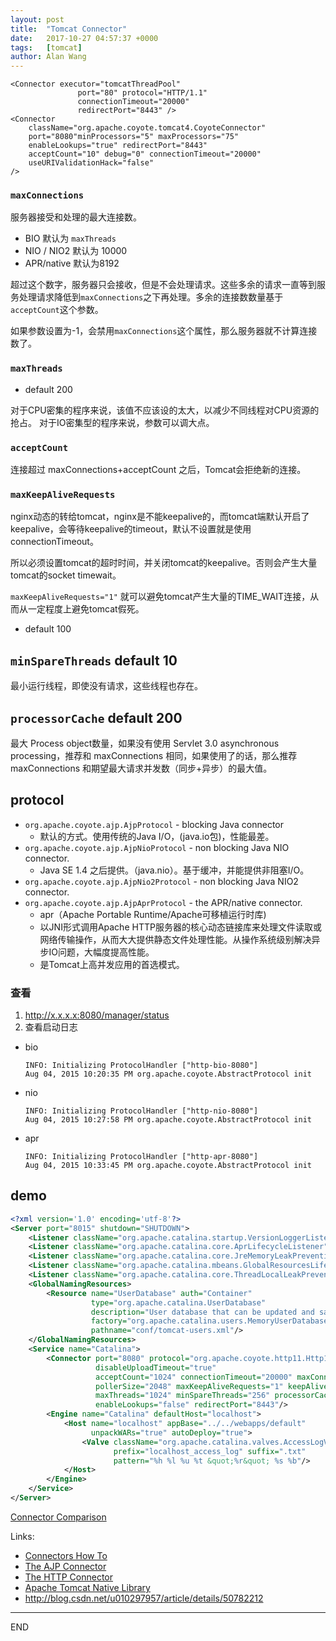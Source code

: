 ```yaml
---
layout: post
title:  "Tomcat Connector"
date:   2017-10-27 04:57:37 +0000
tags:   [tomcat]
author: Alan Wang
---
```


```
<Connector executor="tomcatThreadPool"
               port="80" protocol="HTTP/1.1"
               connectionTimeout="20000"
               redirectPort="8443" />
<Connector
    className="org.apache.coyote.tomcat4.CoyoteConnector"
    port="8080"minProcessors="5" maxProcessors="75"
    enableLookups="true" redirectPort="8443"
    acceptCount="10" debug="0" connectionTimeout="20000"
    useURIValidationHack="false"
/>
```

### `maxConnections`

服务器接受和处理的最大连接数。 

- BIO 默认为 `maxThreads`
- NIO / NIO2 默认为 10000
- APR/native 默认为8192

超过这个数字，服务器只会接收，但是不会处理请求。这些多余的请求一直等到服务处理请求降低到`maxConnections`之下再处理。多余的连接数数量基于`acceptCount`这个参数。

如果参数设置为-1，会禁用`maxConnections`这个属性，那么服务器就不计算连接数了。


### `maxThreads`

- default 200

对于CPU密集的程序来说，该值不应该设的太大，以减少不同线程对CPU资源的抢占。
对于IO密集型的程序来说，参数可以调大点。

### `acceptCount`

连接超过 maxConnections+acceptCount 之后，Tomcat会拒绝新的连接。

### `maxKeepAliveRequests`

nginx动态的转给tomcat，nginx是不能keepalive的，而tomcat端默认开启了keepalive，会等待keepalive的timeout，默认不设置就是使用connectionTimeout。

所以必须设置tomcat的超时时间，并关闭tomcat的keepalive。否则会产生大量tomcat的socket timewait。

`maxKeepAliveRequests="1"` 就可以避免tomcat产生大量的TIME_WAIT连接，从而从一定程度上避免tomcat假死。

- default 100

## `minSpareThreads` default 10

最小运行线程，即使没有请求，这些线程也存在。


## `processorCache` default 200

最大 Process object数量，如果没有使用 Servlet 3.0 asynchronous processing，推荐和 maxConnections 相同，如果使用了的话，那么推荐 maxConnections 和期望最大请求并发数（同步+异步）的最大值。


## protocol

- `org.apache.coyote.ajp.AjpProtocol` - blocking Java connector
  - 默认的方式。使用传统的Java I/O，(java.io包)，性能最差。
- `org.apache.coyote.ajp.AjpNioProtocol` - non blocking Java NIO connector.
  - Java SE 1.4 之后提供。（java.nio）。基于缓冲，并能提供非阻塞I/O。
- `org.apache.coyote.ajp.AjpNio2Protocol` - non blocking Java NIO2 connector.
- `org.apache.coyote.ajp.AjpAprProtocol` - the APR/native connector.
  - apr（Apache Portable Runtime/Apache可移植运行时库)
  - 以JNI形式调用Apache HTTP服务器的核心动态链接库来处理文件读取或网络传输操作，从而大大提供静态文件处理性能。从操作系统级别解决异步IO问题，大幅度提高性能。
  - 是Tomcat上高并发应用的首选模式。

### 查看

1. http://x.x.x.x:8080/manager/status 
2. 查看启动日志

- bio

    ```
    INFO: Initializing ProtocolHandler ["http-bio-8080"]
    Aug 04, 2015 10:20:35 PM org.apache.coyote.AbstractProtocol init
    ```

- nio

    ```
    INFO: Initializing ProtocolHandler ["http-nio-8080"]
    Aug 04, 2015 10:27:58 PM org.apache.coyote.AbstractProtocol init
    ```

- apr

    ```
    INFO: Initializing ProtocolHandler ["http-apr-8080"]
    Aug 04, 2015 10:33:45 PM org.apache.coyote.AbstractProtocol init
    ```

## demo

```xml
<?xml version='1.0' encoding='utf-8'?>
<Server port="8015" shutdown="SHUTDOWN">
    <Listener className="org.apache.catalina.startup.VersionLoggerListener"/>
    <Listener className="org.apache.catalina.core.AprLifecycleListener" SSLEngine="on"/>
    <Listener className="org.apache.catalina.core.JreMemoryLeakPreventionListener"/>
    <Listener className="org.apache.catalina.mbeans.GlobalResourcesLifecycleListener"/>
    <Listener className="org.apache.catalina.core.ThreadLocalLeakPreventionListener"/>
    <GlobalNamingResources>
        <Resource name="UserDatabase" auth="Container"
                  type="org.apache.catalina.UserDatabase"
                  description="User database that can be updated and saved"
                  factory="org.apache.catalina.users.MemoryUserDatabaseFactory"
                  pathname="conf/tomcat-users.xml"/>
    </GlobalNamingResources>
    <Service name="Catalina">
        <Connector port="8080" protocol="org.apache.coyote.http11.Http11AprProtocol" compression="on"
                   disableUploadTimeout="true"
                   acceptCount="1024" connectionTimeout="20000" maxConnections="2048"
                   pollerSize="2048" maxKeepAliveRequests="1" keepAliveTimeout="0"
                   maxThreads="1024" minSpareThreads="256" processorCache="1024"
                   enableLookups="false" redirectPort="8443"/>
        <Engine name="Catalina" defaultHost="localhost">
            <Host name="localhost" appBase="../../webapps/default"
                  unpackWARs="true" autoDeploy="true">
                <Valve className="org.apache.catalina.valves.AccessLogValve" directory="logs"
                       prefix="localhost_access_log" suffix=".txt"
                       pattern="%h %l %u %t &quot;%r&quot; %s %b"/>
            </Host>
        </Engine>
    </Service>
</Server>

```




[Connector Comparison](http://tomcat.apache.org/tomcat-8.0-doc/config/ajp.html#Connector_Comparison)


Links:
- [Connectors How To](http://tomcat.apache.org/tomcat-8.0-doc/connectors.html)
- [The AJP Connector](http://tomcat.apache.org/tomcat-8.0-doc/config/ajp.html)
- [The HTTP Connector](https://tomcat.apache.org/tomcat-8.0-doc/config/http.html)
- [Apache Tomcat Native Library](http://tomcat.apache.org/native-doc/)
- http://blog.csdn.net/u010297957/article/details/50782212

---
END

